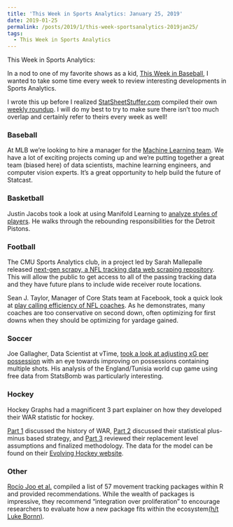 ```yaml
---
title: 'This Week in Sports Analytics: January 25, 2019'
date: 2019-01-25
permalink: /posts/2019/1/this-week-sportsanalytics-2019jan25/
tags:
  - This Week in Sports Analytics
---
```


This Week in Sports Analytics:

In a nod to one of my favorite shows as a kid, [This Week in Baseball](https://en.wikipedia.org/wiki/This_Week_in_Baseball), I wanted to take some time every week to review interesting developments in Sports Analytics.  

I wrote this up before I realized [StatSheetStuffer.com](https://twitter.com/StatStuffercom) compiled their own [weekly roundup](http://statsheetstuffer.com/weekly-sports-analytics-news-roundup-january-22nd-2019/).  I will do my best to try to make sure there isn’t too much overlap and certainly refer to theirs every week as well!

### Baseball

At MLB we’re looking to hire a manager for the [Machine Learning team](http://www.mlb.com/careers/mlbam/?gh_jid=1206615&gh_src=27f9d9861).  We have a lot of exciting projects coming up and we’re putting together a great team (biased here) of data scientists, machine learning engineers, and computer vision experts.  It’s a great opportunity to help build the future of Statcast.

### Basketball

Justin Jacobs took a look at using Manifold Learning to [analyze styles of players](https://squared2020.com/2019/01/16/a-methodology-for-qualitatively-comparing-games/).  He walks through the rebounding responsibilities for the Detroit Pistons.

### Football

The CMU Sports Analytics club, in a project led by Sarah Mallepalle released [next-gen scrapy, a NFL tracking data web scraping repository](https://www.cmusportsanalytics.com/introduction-to-next-gen-scrapy/).  This will allow the public to get access to all of the passing tracking data and they have future plans to include wide receiver route locations.

Sean J. Taylor, Manager of Core Stats team at Facebook, took a quick look at [play calling efficiency of NFL coaches](https://twitter.com/seanjtaylor/status/1086343041743372288).  As he demonstrates, many coaches are too conservative on second down, often optimizing for first downs when they should be optimizing for yardage gained.


### Soccer

Joe Gallagher, Data Scientist at vTime, [took a look at adjusting xG per possession](https://jogall.github.io/2019-01-16-adjusted-xG/) with an eye towards improving on possessions containing multiple shots.  His analysis of the England/Tunisia world cup game using free data from StatsBomb was particularly interesting.

### Hockey

Hockey Graphs had a magnificent 3 part explainer on how they developed their WAR statistic for hockey.

[Part 1](https://hockey-graphs.com/2019/01/16/wins-above-replacement-history-philosophy-and-objectives-part-1/) discussed the history of WAR, [Part 2](https://hockey-graphs.com/2019/01/17/wins-above-replacement-the-process-part-2/) discussed their statistical plus-minus based strategy, and [Part 3](https://hockey-graphs.com/2019/01/18/wins-above-replacement-replacement-level-decisions-results-and-final-remarks-part-3/) reviewed their replacement level assumptions and finalized methodology.  The data for the model can be found on their [Evolving Hockey website](https://www.evolving-hockey.com/).

### Other

[Rocío Joo et al.](https://arxiv.org/abs/1901.05935) compiled a list of 57 movement tracking packages within R and provided recommendations. While the wealth of packages is impressive, they recommend “integration over proliferation” to encourage researchers to evaluate how a new package fits within the ecosystem[(h/t Luke Bornn)](https://twitter.com/LukeBornn/status/1086153744272609280).
